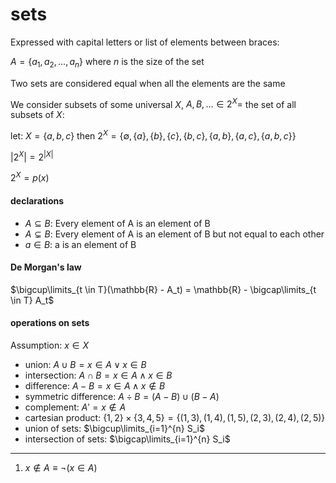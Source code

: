 # sets

Expressed with capital letters or list of elements between braces:

$A = \{ a_1, a_2, ..., a_n \}$ where $n$ is the size of the set

Two sets are considered equal when all the elements are the same

We consider subsets of some universal $X$, $A, B, ... \in 2^X =$ the set of all subsets of $X$:

let: $X = \{ a, b, c \}$ then $2^X = \{ \emptyset, \{ a \}, \{ b \}, \{ c \}, \{ b, c \}, \{ a, b \}, \{ a, c \}, \{ a, b, c \} \}$

$|2^X| = 2^{|X|}$

$2^X = p(x)$

#### declarations

- $A \subseteq B$: Every element of A is an element of B
- $A \subsetneq B$: Every element of A is an element of B but not equal to each other
- $a \in B$: a is an element of B

#### De Morgan's law

$\bigcup\limits_{t \in T}(\mathbb{R} - A_t) = \mathbb{R} - \bigcap\limits_{t \in T} A_t$

#### operations on sets

Assumption: $x \in X$

- union: $A \cup B = x \in A \lor x \in B$
- intersection: $A \cap B = x \in A \land x \in B$
- difference: $A - B = x \in A \land x \notin B$
- symmetric difference: $A \div B = (A - B) \cup (B - A)$
- complement: $A' = x \notin A$
- cartesian product: $\{1, 2\} \times \{3, 4, 5\} = \{(1, 3), (1, 4), (1, 5), (2, 3), (2, 4), (2, 5)\}$
- union of sets: $\bigcup\limits_{i=1}^{n} S_i$
- intersection of sets: $\bigcap\limits_{i=1}^{n} S_i$

---

1. $x \notin A \equiv \neg(x \in A)$
